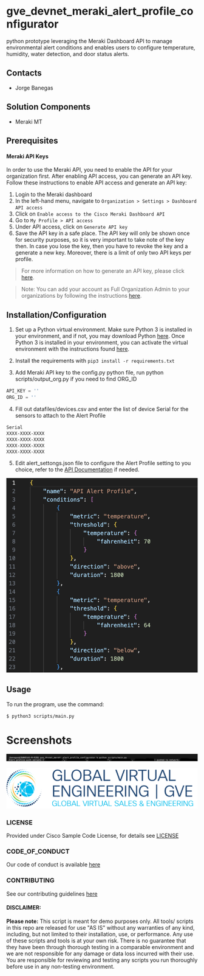 # gve_devnet_meraki_alert_profile_configurator
python prototype leveraging the Meraki Dashboard API to manage environmental alert conditions and enables users to configure temperature, humidity, water detection, and door status alerts.


## Contacts
* Jorge Banegas

## Solution Components
* Meraki MT

## Prerequisites
#### Meraki API Keys
In order to use the Meraki API, you need to enable the API for your organization first. After enabling API access, you can generate an API key. Follow these instructions to enable API access and generate an API key:
1. Login to the Meraki dashboard
2. In the left-hand menu, navigate to `Organization > Settings > Dashboard API access`
3. Click on `Enable access to the Cisco Meraki Dashboard API`
4. Go to `My Profile > API access`
5. Under API access, click on `Generate API key`
6. Save the API key in a safe place. The API key will only be shown once for security purposes, so it is very important to take note of the key then. In case you lose the key, then you have to revoke the key and a generate a new key. Moreover, there is a limit of only two API keys per profile.

> For more information on how to generate an API key, please click [here](https://developer.cisco.com/meraki/api-v1/#!authorization/authorization). 

> Note: You can add your account as Full Organization Admin to your organizations by following the instructions [here](https://documentation.meraki.com/General_Administration/Managing_Dashboard_Access/Managing_Dashboard_Administrators_and_Permissions).

## Installation/Configuration

1. Set up a Python virtual environment. Make sure Python 3 is installed in your environment, and if not, you may download Python [here](https://www.python.org/downloads/). Once Python 3 is installed in your environment, you can activate the virtual environment with the instructions found [here](https://docs.python.org/3/tutorial/venv.html).
2. Install the requirements with `pip3 install -r requirements.txt`

3. Add Meraki API key to the config.py python file, run python scripts/output_org.py if you need to find ORG_ID
```python
API_KEY = ''
ORG_ID = ''
```

4. Fill out datafiles/devices.csv and enter the list of device Serial for the sensors to attach to the Alert Profile

```
Serial
XXXX-XXXX-XXXX
XXXX-XXXX-XXXX
XXXX-XXXX-XXXX
XXXX-XXXX-XXXX
```

5. Edit alert_settongs.json file to configure the Alert Profile setting to you choice, refer to the [API Documentation](https://developer.cisco.com/meraki/api-v1/create-network-sensor-alerts-profile/) if needed.

![/IMAGES/alert_settings.png](/IMAGES/alert_settings.png)

## Usage

To run the program, use the command:
```
$ python3 scripts/main.py
```

# Screenshots

![/IMAGES/output.jpg](/IMAGES/output.jpg)

![/IMAGES/0image.png](/IMAGES/0image.png)

### LICENSE

Provided under Cisco Sample Code License, for details see [LICENSE](LICENSE.md)

### CODE_OF_CONDUCT

Our code of conduct is available [here](CODE_OF_CONDUCT.md)

### CONTRIBUTING

See our contributing guidelines [here](CONTRIBUTING.md)

#### DISCLAIMER:
<b>Please note:</b> This script is meant for demo purposes only. All tools/ scripts in this repo are released for use "AS IS" without any warranties of any kind, including, but not limited to their installation, use, or performance. Any use of these scripts and tools is at your own risk. There is no guarantee that they have been through thorough testing in a comparable environment and we are not responsible for any damage or data loss incurred with their use.
You are responsible for reviewing and testing any scripts you run thoroughly before use in any non-testing environment.